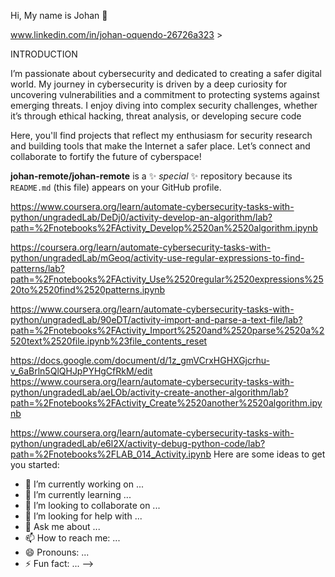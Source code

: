 Hi, My name is Johan 👋

www.linkedin.com/in/johan-oquendo-26726a323 >


INTRODUCTION

I’m passionate about cybersecurity and dedicated to creating a safer digital world. My journey in cybersecurity is driven by a deep curiosity for uncovering vulnerabilities and a commitment to protecting systems against emerging threats. I enjoy diving into complex security challenges, whether it’s through ethical hacking, threat analysis, or developing secure code

Here, you'll find projects that reflect my enthusiasm for security research and building tools that make the Internet a safer place. Let’s connect and collaborate to fortify the future of cyberspace!


**johan-remote/johan-remote** is a ✨ _special_ ✨ repository because its `README.md` (this file) appears on your GitHub profile.

https://www.coursera.org/learn/automate-cybersecurity-tasks-with-python/ungradedLab/DeDj0/activity-develop-an-algorithm/lab?path=%2Fnotebooks%2FActivity_Develop%2520an%2520algorithm.ipynb

https://coursera.org/learn/automate-cybersecurity-tasks-with-python/ungradedLab/mGeoq/activity-use-regular-expressions-to-find-patterns/lab?path=%2Fnotebooks%2FActivity_Use%2520regular%2520expressions%2520to%2520find%2520patterns.ipynb

https://www.coursera.org/learn/automate-cybersecurity-tasks-with-python/ungradedLab/90eDT/activity-import-and-parse-a-text-file/lab?path=%2Fnotebooks%2FActivity_Import%2520and%2520parse%2520a%2520text%2520file.ipynb%23file_contents_reset

https://docs.google.com/document/d/1z_gmVCrxHGHXGjcrhu-v_6aBrln5QlQHJpPYHgCfRkM/edit 
https://www.coursera.org/learn/automate-cybersecurity-tasks-with-python/ungradedLab/aeLOb/activity-create-another-algorithm/lab?path=%2Fnotebooks%2FActivity_Create%2520another%2520algorithm.ipynb

https://www.coursera.org/learn/automate-cybersecurity-tasks-with-python/ungradedLab/e6l2X/activity-debug-python-code/lab?path=%2Fnotebooks%2FLAB_014_Activity.ipynb 
Here are some ideas to get you started:



- 🔭 I’m currently working on ...
- 🌱 I’m currently learning ...
- 👯 I’m looking to collaborate on ...
- 🤔 I’m looking for help with ...
- 💬 Ask me about ...
- 📫 How to reach me: ...
- 😄 Pronouns: ...
- ⚡ Fun fact: ...
-->
